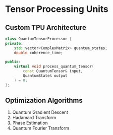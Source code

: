 # Tensor Processing Units

## Custom TPU Architecture

```cpp
class QuantumTensorProcessor {
private:
    std::vector<ComplexMatrix> quantum_states;
    double coherence_time;
    
public:
    virtual void process_quantum_tensor(
        const QuantumTensor& input,
        QuantumState& output
    ) = 0;
};
```

## Optimization Algorithms
1. Quantum Gradient Descent
2. Hadamard Transform
3. Phase Estimation
4. Quantum Fourier Transform
